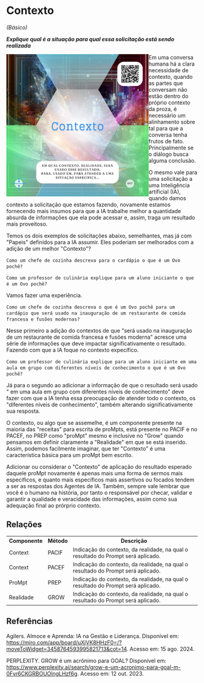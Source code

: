 # Contexto
*(Básico)*

***Explique qual é a situação para qual essa solicitação está sendo realizada***

<img src="../imagens/cards/007.png" width="375" height="375" align="left">

Em uma conversa humana há a clara necessidade de contexto, quando as partes que conversam não estão dentro do próprio contexto da proza, é necessário um alinhamento sobre tal para que a conversa tenha frutos de fato. Principalmente se o diálogo busca alguma conclusão. 

O mesmo vale para uma solicitação a uma Inteligência artificial (IA), quando damos contexto a solicitação que estamos fazendo, novamente estamos fornecendo mais insumos para que a IA trabalhe melhor a quantidade absurda de informações que ela pode acessar e, assim, traga um resultado mais proveitoso.

Temos os dois exemplos de solicitações abaixo, semelhantes, mas já com "Papeis" definidos para a IA assumir. Eles poderiam ser melhorados com a adição de um melhor "Contexto"?
```
Como um chefe de cozinha descreva para o cardápio o que é um Ovo pochê?
```

```
Como um professor de culinária explique para um aluno iniciante o que é um Ovo pochê?
```

Vamos fazer uma experiência.

```
Como um chefe de cozinha descreva o que é um Ovo pochê para um cardápio que será usado na inauguração de um restaurante de comida francesa e fusões modernas?
```

Nesse primeiro a adição do contextos de que "será usado na inauguração de um restaurante de comida francesa e fusões moderna" acresce uma série de informações que deve impactar significativamente o resultado. Fazendo com que a IA foque no contexto expecífico.

```
Como um professor de culinária explique para um aluno iniciante em uma aula em grupo com diferentes níveis de conhecimento o que é um Ovo pochê?
```

Já para o segundo ao adicionar a informação de que o resultado será usado " em uma aula em grupo com diferentes níveis de conhecimento" deve fazer com que a IA tenha essa preocupação de atender todo o contexto, os "diferentes níveis de conhecimento", também alterando significativamente sua resposta.

O contexto, ou algo que se assemelhe, é um componente presente na maioria das "receitas" para escrita de proMpts, está presente no PACIF e no PACEF, no PREP como "proMpt" mesmo e inclusive no "Grow" quando pensamos em definir claramente a "Realidade" em que se está inserido. Assim, podemos facilmente imaginar, que ter "Contexto" é uma característica básica para um proMpt bem escrito.

Adicionar ou considerar o "Contexto" de aplicação do resultado esperado daquele proMpt novamente é apenas mais uma forma de sermos mais específicos, e quanto mais específicos mais assertivos ou focados tendem a ser as respostas dos Agentes de IA. Também, sempre vale lembrar que você é o humano na história, por tanto o responsável por checar, validar e garantir a qualidade e veracidade das informações, assim como sua adequação final ao prórprio contexto.

## Relações
<table>
<tr>
  <th>Componente</th>	<th>Método</th>	<th>Descrição</th>
</tr>
<tr>
  <td>Context</td><td>PACIF</td><td>	Indicação do contexto, da realidade, na qual o resultado do Prompt será aplicado.</td>
</tr>
  <tr>
  <td>Context</td><td>PACEF</td><td>	Indicação do contexto, da realidade, na qual o resultado do Prompt será aplicado.</td>
</tr>
<tr>
  <td>ProMpt</td><td>PREP</td><td> Indicação do contexto, da realidade, na qual o resultado do Prompt será aplicado.</td>
</tr>
<tr>
  <td>Realidade</td><td>GROW</td><td> Indicação do contexto, da realidade, na qual o resultado do Prompt será aplicado.</td>
</tr>

</table>

## Referências
Agilers. Almoce e Aprenda: IA na Gestão e Liderança. Disponível em: https://miro.com/app/board/uXjVK8HHzF0=/?moveToWidget=3458764593995821713&cot=14. Acesso em: 15 ago. 2024.

PERPLEXITY. GROW é um acrônimo para GOAL? Disponível em: https://www.perplexity.ai/search/grow-e-um-acronimo-para-goal-m-0Fvr6CKGRBOUOlngLHzf6g. Acesso em: 12 out. 2023.
